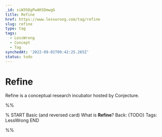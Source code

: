 ```yaml
---
_id: siW3hDgPwAKSDmwgG
title: Refine
href: https://www.lesswrong.com/tag/refine
slug: refine
type: tag
tags:
  - LessWrong
  - Concept
  - Tag
synchedAt: '2022-09-01T09:42:25.265Z'
status: todo
---
```


# Refine

Refine is a conceptual research incubator hosted by Conjecture.


%%

% START
Basic (and reversed card)
What is **Refine**?
Back: {TODO}
Tags: LessWrong
END

%%
	

